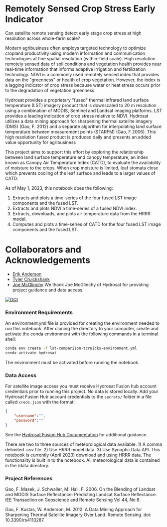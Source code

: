 # Remotely Sensed Crop Stress Early Indicator

Can satellite remote sensing detect early stage crop stress at high resolution across whole-farm scale?

Modern agribusiness often employs targeted technology to optimize cropland productivity using modern information and communication technologies at fine spatial resolution (within-field scale). High resolution remotely sensed data of soil conditions and vegetation health provides near real-time information that informs adaptive irrigation and fertilization technology. NDVI is a commonly used remotely sensed index that provides data on the "greenness" or health of crop vegetation.  However, the index is a lagging indicator of crop stress because water or heat stress occurs prior to the degradation of vegetation greenness.

Hydrosat provides a proprietary "fused" thermal infrared land surface temperature (LST) imagery product that is downscaled to 20 m resolution using a combination of MODIS, Sentinel and Landsat imaging platforms. LST provides a leading indication of crop stress relative to NDVI. Hydrosat utilizes a data mining approach for sharpening thermal satellite imagery (DMS) (Gao, F. 2012) and a separate algorithm for interpolating land surface temperature between measurement points (STARFM) (Gao, F 2006). This high resolution fused product is produced daily and presents an added value opportunity for agribusiness

This project aims to support this effort by exploring the relationship between land surface temperature and canopy temperature, an index known as Canopy Air Temperature Index (CATD), to evaluate the availability of moisture to the crops. When crop moisture is limited, leaf stomata close which prevents cooling of the leaf surface and leads to a larger values of CATD.

As of May 1, 2023, this notebook does the following:
1. Extracts and plots a time-series of the four fused LST image components and the fused LST.
2. Extracts and plots NDVI a time-series of a fused NDVI index.
3. Extracts, downloads, and plots air temperature data from the HRRR model.
4. Computes and plots a time-series of CATD for the four fused LST image components and the fused LST..

# Collaborators and Acknowledgements

- [Erik Anderson](https://github.com/eriktuck)
- [Tyler Cruickshank](https://github.com/tcruicks)
- [Joe McGlinchy](https://github.com/joemcglinchy)
We thank Joe McGlinchy of Hydrosat for providing project guidance and data access.

[![DOI](https://zenodo.org/badge/627146632.svg)](https://zenodo.org/badge/latestdoi/627146632)

### Environment Requirements

An environment.yml file is provided for creating the environment needed to run this notebook.  After cloning the directory to your computer, create and activate the conda environment with the following commands in a terminal shell:

```bash
conda env create -f lst-comparison-tcruicks-environment.yml
conda activate hydrosat
```

The environment must be activated before running the notebook.

### Data Access

For satellite image access you must receive Hydrosat Fusion hub account credentials prior to running this project.  No data is stored locally.  Add your Hydrosat Fusion Hub account credentials to the `secrets/` folder in a file called `creds.json` with the format:

```json
{
    "username":"",
    "password":""
}
```
See the [Hydrosat Fusion Hub Documentation](https://hydrosat.github.io/fusion-hub-docs/intro.html) for additional guidance.

There are two to three sources of meteorological data available.  1) A comma delimited .csv file.  2) Use HRRR model data.  3) Use Synoptic Data API.  This notebook is currently (April 2023) download and using HRRR data.  The functionality is built in to the notebook.  All meteorological data is contained in the /data directory.

### Project References

Gao, F. Masek, J. Schwaller, M. Hall, F. 2006. On the Blending of Landsat and MODIS Surface Reflectance: Predicting Landsat Surface Reflectance. IEE Transaction on Geoscience and Remote Sensing Vol 44, No 8.

Gao, F. Kustas, W. Anderson, M. 2012. A Data Mining Approach for Sharpening Thermal Satellite Imagery Over Land. Remote Sensing. doi: 10.3390/rs4113287.
